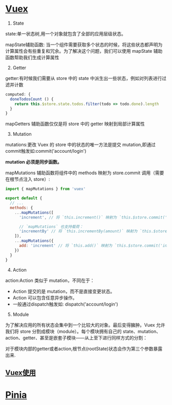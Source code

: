 <!--
 * @Author: TerryMin
 * @Date: 2022-05-28 23:28:01
 * @LastEditors: TerryMin
 * @LastEditTime: 2022-08-19 09:45:09
 * @Description: file not
-->
# [Vuex](https://vuex.vuejs.org/zh/guide/)
1. State 

state:单一状态树,用一个对象就包含了全部的应用层级状态。

mapState辅助函数: 当一个组件需要获取多个状态的时候，将这些状态都声明为计算属性会有些重复和冗余。为了解决这个问题，我们可以使用 mapState 辅助函数帮助我们生成计算属性

2. Getter

getter:有时候我们需要从 store 中的 state 中派生出一些状态，例如对列表进行过滤并计数

```js
computed: {
  doneTodosCount () {
    return this.$store.state.todos.filter(todo => todo.done).length
  }
}
```
mapGetters 辅助函数仅仅是将 store 中的 getter 映射到局部计算属性

3. Mutation

mutations:更改 Vuex 的 store 中的状态的唯一方法是提交 mutation,即通过commit触发如:commit('account/login')

**mutation 必须是同步函数。** 

mapMutations 辅助函数将组件中的 methods 映射为 store.commit 调用（需要在根节点注入 store）:

```js
import { mapMutations } from 'vuex'

export default {
  // ...
  methods: {
    ...mapMutations([
      'increment', // 将 `this.increment()` 映射为 `this.$store.commit('increment')`

      // `mapMutations` 也支持载荷：
      'incrementBy' // 将 `this.incrementBy(amount)` 映射为 `this.$store.commit('incrementBy', amount)`
    ]),
    ...mapMutations({
      add: 'increment' // 将 `this.add()` 映射为 `this.$store.commit('increment')`
    })
  }
}
```
4. Action

action:Action 类似于 mutation，不同在于：
- Action 提交的是 mutation，而不是直接变更状态。
- Action 可以包含任意异步操作。
- 一般通过dispatch触发如: dispatch('account/login')

5. Module

为了解决应用的所有状态会集中到一个比较大的对象。最后变得臃肿。Vuex 允许我们将 store 分割成模块（module）。每个模块拥有自己的 state、mutation、action、getter、甚至是嵌套子模块——从上至下进行同样方式的分割：

对于模块内部的getter或者action,根节点(rootState)状态会作为第三个参数暴露出来.

## [Vuex使用](https://juejin.cn/post/7013325675129995272)


# [Pinia](https://pinia.web3doc.top/)



